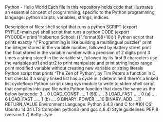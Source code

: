 Python - Hello World
Each file in this repository holds code that illustrates an essential concept of programming, specific to the Python programming language: python scripts, variables, strings, indices.

Description of files:
shell script that runs a python SCRIPT (export PYFILE=main.py)
shell script that runs a python CODE (export PYCODE='print("Holberton School: {}".format(88+10))')
Python script that prints exactly "("Programming is like building a multilingual puzzle)"
print the integer stored in the variable number, followed by Battery street
print the float stored in the variable number with a precision of 2 digits
print 3 times a string stored in the variable str, followed by its first 9 characters
use the variables str1 and str2 to print
manipulate and print string index range
print modified variable without creating new variable or string literals
Python script that prints “The Zen of Python”, by Tim Peters
a function in C that checks if a singly linked list has a cycle in it
determine if there's a linked list cycle/loop
Python script using sys module to write to stderr
shell script that compiles into .pyc file
write Python function that does the same as the below bytecode:
 3 .. 0 LOAD_CONST .... 1 (98)
 .... 3 LOAD_FAST ..... 0 (a)
 .... 6 LOAD_FAST ..... 1 (b)
 .... 9 BINARY_POWER
 ....10 BINARY_ADD
 ....11 RETURN_VALUE
Environment
Language: Python 3.4.3 (and C for #10)
OS: Ubuntu 14.04 LTS
Compiler: python3 (and gcc 4.8.4)
Style guidelines: PEP 8 (version 1.7) Betty style
